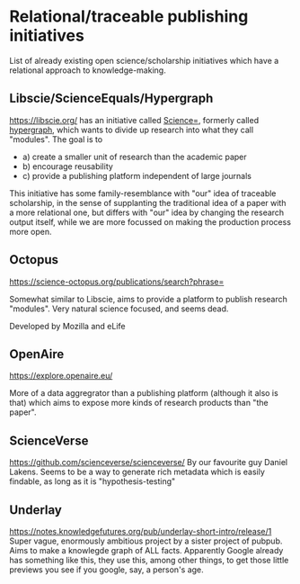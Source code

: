 # Relational/traceable publishing initiatives

List of already existing open science/scholarship initiatives which have a relational approach to knowledge-making.


## Libscie/ScienceEquals/Hypergraph

https://libscie.org/ has an initiative called [Science=](https://scienceequals.com), formerly called [hypergraph](https://github.com/hypergraph-xyz), which wants to divide up research into what they call "modules".
The goal is to 
 - a) create a smaller unit of research than the academic paper
 - b) encourage reusability
 - c) provide a publishing platform independent of large journals

This initiative has some family-resemblance with "our" idea of traceable scholarship, in the sense of supplanting the traditional idea of a paper with a more relational one, but differs with "our" idea by changing the research output itself, while we are more focussed on making the production process more open.


## Octopus

https://science-octopus.org/publications/search?phrase=

Somewhat similar to Libscie, aims to provide a platform to publish research "modules". Very natural science focused, and seems dead.

Developed by Mozilla and eLife

## OpenAire

https://explore.openaire.eu/

More of a data aggregrator than a publishing platform (although it also is that) which aims to expose more kinds of research products than "the paper". 

## ScienceVerse

https://github.com/scienceverse/scienceverse/
By our favourite guy Daniel Lakens. Seems to be a way to generate rich metadata which is easily findable, as long as it is "hypothesis-testing"

## Underlay

https://notes.knowledgefutures.org/pub/underlay-short-intro/release/1
Super vague, enormously ambitious project by a sister project of pubpub. Aims to make a knowlegde graph of ALL facts. Apparently Google already has something like this, they use this, among other things, to get those little previews you see if you google, say, a person's age.
